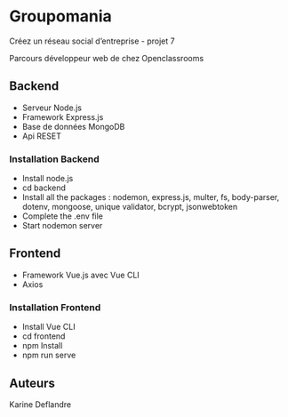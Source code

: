 # Groupomania
Créez un réseau social d’entreprise - projet 7 

Parcours développeur web de chez Openclassrooms

## Backend

* Serveur Node.js
* Framework Express.js
* Base de données MongoDB
* Api RESET

### Installation Backend

* Install node.js
* cd backend
* Install all the packages : nodemon, express.js, multer, fs, body-parser, dotenv, mongoose, unique validator, bcrypt, jsonwebtoken
* Complete the .env file
* Start nodemon server

## Frontend

* Framework Vue.js avec Vue CLI
* Axios

### Installation Frontend

* Install Vue CLI
* cd frontend
* npm Install
* npm run serve


## Auteurs
Karine Deflandre

